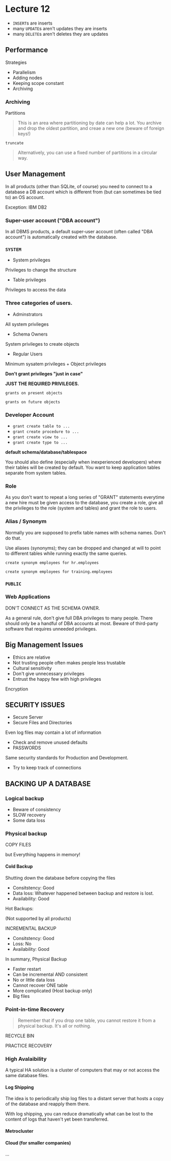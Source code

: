 # Lecture 12

- `INSERT`s are inserts
- many `UPDATE`s aren't updates they are inserts
- many `DELETE`s aren't deletes they are updates

## Performance

Strategies

- Parallelism
- Adding nodes
- Keeping scope constant
- Archiving

### Archiving

Partitions

> This is an area where partitioning by date can help a lot. You archive and drop the oldest partition, and creae a new one (beware of foreign keys!)

`truncate`

> Alternatively, you can use a fixed number of partitions in a circular way.

## User Management

In all products (other than SQLite, of course) you need to connect to a database a DB account which is different from (but can sometimes be tied to) an OS account.

Exception: IBM DB2

### Super-user account ("DBA account")

In all DBMS products, a default super-user account (often called "DBA account") is automatically created with the database.

### `SYSTEM`

- System privileges

Privileges to change the structure

- Table privileges

Privileges to access the data

### Three categories of users.

- Adminstrators

All system privileges

- Schema Owners

System privileges to create objects

- Regular Users

Minimum sysatem privileges + Object privileges

**Don't grant privileges "just in case"**

**JUST THE REQUIRED PRIVILEGES.**

`grants on present objects`

`grants on future objects`

### Developer Account

- `grant create table to ...`
- `grant create procedure to ...`
- `grant create view to ...`
- `grant create type to ...`

**default schema/database/tablespace**

You should also define (especially when inexperienced developers) where their tables will be created by default. You want to keep application tables separate from system tables.

### Role

As you don't want to repeat a long series of "GRANT" statements everytime a new hire must be given access to the database, you create a role, give all the privileges to the role (system and tables) and grant the role to users.

### Alias / Synonym

Normally you are supposed to prefix table names with schema names. Don't do that.

Use aliases (synonyms); they can be dropped and changed at will to point to different tables while running exactly the same queries.

`create synonym employees for hr.employees`

`create synonym employees for training.employees`

### `PUBLIC`

### Web Applications

DON'T CONNECT AS THE SCHEMA OWNER.

As a general rule, don't give full DBA privileges to many people. There should only be a handful of DBA accounts at most. Beware of third-party software that requires unneeded privileges.

## Big Management Issues

- Ethics are relative
- Not trusting people often makes people less trustable
- Cultural sensitivity
- Don't give unnecessary privileges
- Entrust the happy few with high privileges

Encryption

## SECURITY ISSUES

- Secure Server
- Secure Files and Directories

Even log files may contain a lot of information

- Check and remove unused defaults
- PASSWORDS

Same security standards for Production and Development.

- Try to keep track of connections

## BACKING UP A DATABASE

### Logical backup

- Beware of consistency
- SLOW recovery
- Some data loss

### Physical backup

COPY FILES

but Everything happens in memory!

#### Cold Backup

Shutting down the database before copying the files

- Consitstency: Good
- Data loss: Whatever happened between backup and restore is lost.
- Availability: Good

Hot Backups:

(Not supported by all products)

INCREMENTAL BACKUP

- Consitstency: Good
- Loss: No
- Availability: Good

In summary, Physical Backup

- Faster restart
- Can be incremental AND consistent
- No or little data loss
- Cannot recover ONE table
- More complicated (Host backup only)
- Big files

### Point-in-time Recovery

> Remember that if you drop one table, you cannot restore it from a physical backup. It's all or nothing.

RECYCLE BIN

PRACTICE RECOVERY

### High Avalaibility

A typical HA solution is a cluster of computers that may or not access the same database files.

#### Log Shipping

The idea is to periodically ship log files to a distant server that hosts a copy of the database and reapply them there.

With log shipping, you can reduce dramatically what can be lost to the content of logs that haven't yet been transferred.

#### Metrocluster

#### Cloud (for smaller companies)



























...
